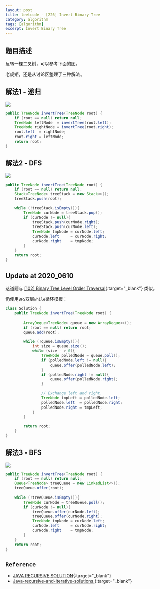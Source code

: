 ```yaml
---
layout: post
title: leetcode - [226] Invert Binary Tree
category: algorithm
tags: [algorithm]
excerpt: Invert Binary Tree
---
```


## 题目描述  

反转一棵二叉树，可以参考下面的图。  

老规矩，还是从讨论区整理了三种解法。  

## 解法1 - 递归  

![](https://yyc-images.oss-cn-beijing.aliyuncs.com/leetcode_226_recursion.png)  

``` java
public TreeNode invertTree(TreeNode root) {
    if (root == null) return null;
    TreeNode leftNode  = invertTree(root.left);
    TreeNode rightNode = invertTree(root.right);
    root.left  = rightNode;
    root.right = leftNode;
    return root;
}
```

## 解法2 - DFS  

![](https://yyc-images.oss-cn-beijing.aliyuncs.com/leetcode_226_DFS.png)  

``` java
public TreeNode invertTree(TreeNode root) {
    if (root == null) return null;
    Stack<TreeNode> treeStack = new Stack<>();
    treeStack.push(root);
    
    while (!treeStack.isEmpty()){
        TreeNode curNode = treeStack.pop();
        if (curNode != null){
            treeStack.push(curNode.right);
            treeStack.push(curNode.left);
            TreeNode tmpNode = curNode.left;
            curNode.left     = curNode.right;
            curNode.right    = tmpNode;
        }
    }
    return root;
}
```

## Update at 2020_0610  


这道题与 [[102] Binary Tree Level Order Traversal](http://yaoyichen.cn/algorithm/2020/04/03/leetcode-102.html){:target="_blank"} 类似。  

仍使用`BFS`双层`while`循环模板：  

``` java
class Solution {
    public TreeNode invertTree(TreeNode root) {
        
        ArrayDeque<TreeNode> queue = new ArrayDeque<>();
        if (root == null) return root;
        queue.add(root);
        
        while (!queue.isEmpty()){
            int size = queue.size();
            while (size-- > 0){
                TreeNode polledNode = queue.poll();
                if (polledNode.left != null){
                    queue.offer(polledNode.left);
                }
                if (polledNode.right != null){
                    queue.offer(polledNode.right);
                }
                
                // Exchange left and right.
                TreeNode tmpLeft = polledNode.left;
                polledNode.left  = polledNode.right;
                polledNode.right = tmpLeft;
            }
        }
        
        return root;
    }
}
```

## 解法3 - BFS  

![](https://yyc-images.oss-cn-beijing.aliyuncs.com/leetcode_226_BFS.png)  

``` java
public TreeNode invertTree(TreeNode root) {
    if (root == null) return null;
    Queue<TreeNode> treeQueue = new LinkedList<>();
    treeQueue.offer(root);
    
    while (!treeQueue.isEmpty()){
        TreeNode curNode = treeQueue.poll();
        if (curNode != null){
            treeQueue.offer(curNode.left);
            treeQueue.offer(curNode.right);
            TreeNode tmpNode = curNode.left;
            curNode.left     = curNode.right;
            curNode.right    = tmpNode;
        }
    }
    return root;
}
```

## `Reference`  
- [JAVA RECURSIVE SOLUTION](https://leetcode.com/problems/invert-binary-tree/discuss/401523/JAVA-RECURSIVE-SOLUTION){:target="_blank"}  
- [Java-recursive-and-iterative-solutions.](https://leetcode.com/problems/invert-binary-tree/discuss/62836/Java-recursive-and-iterative-solutions.){:target="_blank"}  
